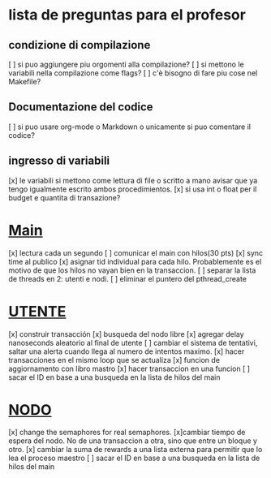 #  lista de preguntas para el profesor
## condizione di compilazione
[ ]  si puo aggiungere piu orgomenti alla compilazione?
[ ]  si mettono le variabili nella compilazione come flags?
[ ] c'è bisogno di fare piu cose nel Makefile?
## Documentazione del codice
[ ] si puo usare org-mode o Markdown o unicamente si puo comentare il codice?
## ingresso di variabili
[x] le variabili si mettono come lettura di file o scritto a mano
		avisar que ya tengo igualmente escrito ambos procedimientos.
[x] si usa int o float per il budget e quantita di transazione?

#  [Main](main.md)
[x] lectura cada un segundo
[ ] comunicar el main con hilos(30 pts)
[x]  sync time al publico
[x] asignar tid individual para cada hilo. Probablemente es el motivo de que los hilos no vayan bien en la transaccion.
[ ] separar la lista de threads en 2: utenti e nodi.
[ ] eliminar el puntero del pthread_create

# [UTENTE](User.md)
[x] construir transacción 
[x] busqueda del nodo libre
[x] agregar delay nanoseconds aleatorio al final de utente 
[ ] cambiar el sistema de tentativi, saltar una alerta cuando llega al numero de intentos maximo.
[x] hacer transacciones en el mismo loop que se actualiza
[x] funcion de aggiornamento con libro mastro
[x] hacer transaccion en una funcion
[ ] sacar el ID en base a una busqueda en la lista de hilos del main

# [NODO](Node.md)
[x] change the semaphores for real semaphores.
[x]cambiar tiempo de espera del nodo. No de una transaccion a otra, sino que entre un bloque y otro.
[x] cambiar la suma de rewards a una lista externa para permitir que lo lea el proceso maestro
[ ] sacar el ID en base a una busqueda en la lista de hilos del main
